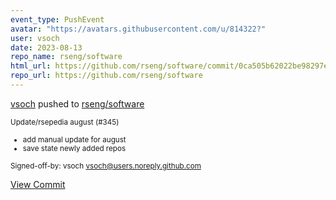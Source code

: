 ```yaml
---
event_type: PushEvent
avatar: "https://avatars.githubusercontent.com/u/814322?"
user: vsoch
date: 2023-08-13
repo_name: rseng/software
html_url: https://github.com/rseng/software/commit/0ca505b62022be98297ee0a9d6b472357c209031
repo_url: https://github.com/rseng/software
---
```


<a href='https://github.com/vsoch' target='_blank'>vsoch</a> pushed to <a href='https://github.com/rseng/software' target='_blank'>rseng/software</a>

<small>Update/rsepedia august (#345)

* add manual update for august
* save state newly added repos

Signed-off-by: vsoch <vsoch@users.noreply.github.com></small>

<a href='https://github.com/rseng/software/commit/0ca505b62022be98297ee0a9d6b472357c209031' target='_blank'>View Commit</a>